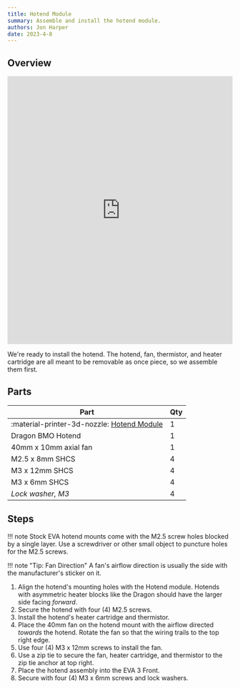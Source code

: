 ```yaml
---
title: Hotend Module
summary: Assemble and install the hotend module.
authors: Jon Harper
date: 2023-4-8
---
```


## Overview

<iframe src="https://jon-harper.github.io/E34M1/assets/vid/hotend.mp4" frameborder="0" width="100%" height="600px" allowfullscreen></iframe>

We're ready to install the hotend. The hotend, fan, thermistor, and heater cartridge are all meant to be removable as once piece, so we assemble them first.
## Parts

| Part | Qty |
|---|---|
| :material-printer-3d-nozzle: [Hotend Module](../compat/hotends.md) | 1 |
| Dragon BMO Hotend | 1 |
| 40mm x 10mm axial fan    | 1 |
| M2.5 x 8mm SHCS   | 4 |
| M3 x 12mm SHCS    | 4 |
| M3 x 6mm SHCS     | 4 |
| *Lock washer, M3* | 4 |

## Steps

!!! note
    Stock EVA hotend mounts come with the M2.5 screw holes blocked by a single layer. Use a screwdriver or other small object to puncture holes for the M2.5 screws.

!!! note "Tip: Fan Direction"
    A fan's airflow direction is usually the side with the manufacturer's sticker on it.

1. Align the hotend's mounting holes with the Hotend module. Hotends with asymmetric heater blocks like the Dragon should have the larger side facing *forward*.
2. Secure the hotend with four (4) M2.5 screws.
3. Install the hotend's heater cartridge and thermistor.
4. Place the 40mm fan on the hotend mount with the airflow directed *towards* the hotend. Rotate the fan so that the wiring trails to the top right edge.
5. Use four (4) M3 x 12mm screws to install the fan. 
6. Use a zip tie to secure the fan, heater cartridge, and thermistor to the zip tie anchor at top right.
7. Place the hotend assembly into the EVA 3 Front.
8. Secure with four (4) M3 x 6mm screws and lock washers.